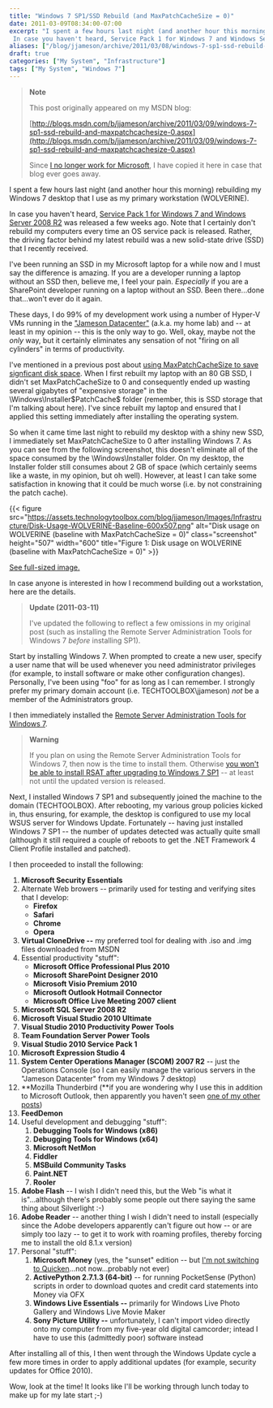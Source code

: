 ```yaml
---
title: "Windows 7 SP1/SSD Rebuild (and MaxPatchCacheSize = 0)"
date: 2011-03-09T08:34:00-07:00
excerpt: "I spent a few hours last night (and another hour this morning) rebuilding my Windows 7 desktop that I use as my primary workstation (WOLVERINE). 
 In case you haven't heard, Service Pack 1 for Windows 7 and Windows Server 2008 R2 was released a few weeks..."
aliases: ["/blog/jjameson/archive/2011/03/08/windows-7-sp1-ssd-rebuild-and-maxpatchcachesize-0.aspx", "/blog/jjameson/archive/2011/03/09/windows-7-sp1-ssd-rebuild-and-maxpatchcachesize-0.aspx"]
draft: true
categories: ["My System", "Infrastructure"]
tags: ["My System", "Windows 7"]
---
```


> **Note**
>
> This post originally appeared on my MSDN blog:
>
> [http://blogs.msdn.com/b/jjameson/archive/2011/03/09/windows-7-sp1-ssd-rebuild-and-maxpatchcachesize-0.aspx](http://blogs.msdn.com/b/jjameson/archive/2011/03/09/windows-7-sp1-ssd-rebuild-and-maxpatchcachesize-0.aspx)
>
> Since
> [I no longer work for Microsoft](/blog/jjameson/2011/09/02/last-day-with-microsoft),
> I have copied it here in case that blog ever goes away.

I spent a few hours last night (and another hour this morning) rebuilding my
Windows 7 desktop that I use as my primary workstation (WOLVERINE).

In case you haven't heard,
[Service Pack 1 for Windows 7 and Windows Server 2008 R2](http://www.microsoft.com/downloads/en/details.aspx?FamilyID=c3202ce6-4056-4059-8a1b-3a9b77cdfdda)
was released a few weeks ago. Note that I certainly don't rebuild my computers
every time an OS service pack is released. Rather, the driving factor behind my
latest rebuild was a new solid-state drive (SSD) that I recently received.

I've been running an SSD in my Microsoft laptop for a while now and I must say
the difference is amazing. If you are a developer running a laptop without an
SSD then, believe me, I feel your pain. *Especially* if you are a SharePoint
developer running on a laptop without an SSD. Been there...done that...won't
ever do it again.

These days, I do 99% of my development work using a number of Hyper-V VMs
running in the
["Jameson Datacenter"](/blog/jjameson/2009/09/14/the-jameson-datacenter) (a.k.a.
my home lab) and -- at least in my opinion -- this is the only way to go. Well,
okay, maybe not the *only* way, but it certainly eliminates any sensation of not
"firing on all cylinders" in terms of productivity.

I've mentioned in a previous post about
[using MaxPatchCacheSize to save signficant disk space](/blog/jjameson/2010/04/30/save-significant-disk-space-by-setting-maxpatchcachesize-to-0).
When I first rebuilt my laptop with an 80 GB SSD, I didn't set MaxPatchCacheSize
to 0 and consequently ended up wasting several gigabytes of "expensive storage"
in the \Windows\Installer\$PatchCache$ folder (remember, this is SSD storage
that I'm talking about here). I've since rebuilt my laptop and ensured that I
applied this setting immediately after installing the operating system.

So when it came time last night to rebuild my desktop with a shiny new SSD, I
immediately set MaxPatchCacheSize to 0 after installing Windows 7. As you can
see from the following screenshot, this doesn't eliminate all of the space
consumed by the \Windows\Installer folder. On my desktop, the Installer folder
still consumes about 2 GB of space (which certainly seems like a waste, in my
opinion, but oh well). However, at least I can take some satisfaction in knowing
that it could be much worse (i.e. by not constraining the patch cache).

{{< figure src="https://assets.technologytoolbox.com/blog/jjameson/Images/Infrastructure/Disk-Usage-WOLVERINE-Baseline-600x507.png" alt="Disk usage on WOLVERINE (baseline with MaxPatchCacheSize = 0)" class="screenshot" height="507" width="600" title="Figure 1: Disk usage on WOLVERINE (baseline with MaxPatchCacheSize = 0)" >}}

[See full-sized image.](https://assets.technologytoolbox.com/blog/jjameson/Images/Infrastructure/Disk-Usage-WOLVERINE-Baseline-927x784.png)

In case anyone is interested in how I recommend building out a workstation, here
are the details.

> **Update (2011-03-11)**
>
> I've updated the following to reflect a few omissions in my original post
> (such as installing the Remote Server Administration Tools for Windows 7
> *before* installing SP1).

Start by installing Windows 7. When prompted to create a new user, specify a
user name that will be used whenever you need administrator privileges (for
example, to install software or make other configuration changes). Personally,
I've been using "foo" for as long as I can remember. I strongly prefer my
primary domain account (i.e. TECHTOOLBOX\jjameson) *not* be a member of the
Administrators group.

I then immediately installed the
[Remote Server Administration Tools for Windows 7](http://www.microsoft.com/downloads/en/details.aspx?FamilyID=7d2f6ad7-656b-4313-a005-4e344e43997d&displaylang=en).

> **Warning**
>
> If you plan on using the Remote Server Administration Tools for Windows 7,
> then now is the time to install them. Otherwise
> [you won't be able to install RSAT after upgrading to Windows 7 SP1](/blog/jjameson/2011/03/11/before-you-install-windows-7-service-pack-1)
> -- at least not until the updated version is released.

Next, I installed Windows 7 SP1 and subsequently joined the machine to the
domain (TECHTOOLBOX). After rebooting, my various group policies kicked in, thus
ensuring, for example, the desktop is configured to use my local WSUS server for
Windows Update. Fortunately -- having just installed Windows 7 SP1 -- the number
of updates detected was actually quite small (although it still required a
couple of reboots to get the .NET Framework 4 Client Profile installed and
patched).

I then proceeded to install the following:

1. **Microsoft Security Essentials**
2. Alternate Web browers -- primarily used for testing and verifying sites that I develop:
   - **Firefox**
   - **Safari**
   - **Chrome**
   - **Opera**
3. **Virtual CloneDrive --** my preferred tool for dealing with .iso and .img files downloaded from MSDN
4. Essential productivity "stuff":
   - **Microsoft Office Professional Plus 2010**
   - **Microsoft SharePoint Designer 2010**
   - **Microsoft Visio Premium 2010**
   - **Microsoft Outlook Hotmail Connector**
   - **Microsoft Office Live Meeting 2007 client**
5. **Microsoft SQL Server 2008 R2**
6. **Microsoft Visual Studio 2010 Ultimate**
7. **Visual Studio 2010 Productivity Power Tools**
8. **Team Foundation Server Power Tools**
9. **Visual Studio 2010 Service Pack 1**
10. **Microsoft Expression Studio 4**
11. **System Center Operations Manager (SCOM) 2007 R2** -- just the Operations Console (so I can easily manage the various servers in the "Jameson Datacenter" from my Windows 7 desktop)
12. **Mozilla Thunderbird (**if you are wondering why I use this in addition to Microsoft Outlook, then apparently you haven't seen [one of my other posts](/blog/jjameson/2010/04/26/outlook-2010-does-not-work-with-windows-server-2003-pop3-service))
13. **FeedDemon**
14. Useful development and debugging "stuff":
    1. **Debugging Tools for Windows (x86)**
    2. **Debugging Tools for Windows (x64)**
    3. **Microsoft NetMon**
    4. **Fiddler**
    5. **MSBuild Community Tasks**
    6. **Paint.NET**
    7. **Rooler**
15. **Adobe Flash** -- I wish I didn't need this, but the Web "is what it is"...although there's probably some people out there saying the same thing about Silverlight :-)
16. **Adobe Reader** -- another thing I wish I didn't need to install (especially since the Adobe developers apparently can't figure out how -- or are simply too lazy -- to get it to work with roaming profiles, thereby forcing me to install the old 8.1.x version)
17. Personal "stuff":
    1. **Microsoft Money** (yes, the "sunset" edition -- but [I'm not switching to Quicken](/blog/jjameson/2010/03/28/you-ll-have-to-pry-that-money-from-my-cold-dead-hands)...not now...probably not ever)
    2. **ActivePython 2.7.1.3 (64-bit)** -- for running PocketSense (Python) scripts in order to download quotes and credit card statements into Money via OFX
    3. **Windows Live Essentials --** primarily for Windows Live Photo Gallery and Windows Live Movie Maker
    4. **Sony Picture Utility --** unfortunately, I can't import video directly onto my computer from my five-year old digital camcorder; intead I have to use this (admittedly poor) software instead

After installing all of this, I then went through the Windows Update cycle a few
more times in order to apply additional updates (for example, security updates
for Office 2010).

Wow, look at the time! It looks like I'll be working through lunch today to make
up for my late start ;-)

